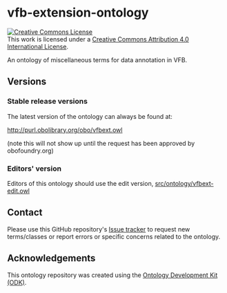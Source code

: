 # vfb-extension-ontology

<a rel="license" href="http://creativecommons.org/licenses/by/4.0/"><img alt="Creative Commons License" style="border-width:0" src="https://i.creativecommons.org/l/by/4.0/88x31.png" /></a><br />This work is licensed under a <a rel="license" href="http://creativecommons.org/licenses/by/4.0/">Creative Commons Attribution 4.0 International License</a>.

An ontology of miscellaneous terms for data annotation in VFB.

## Versions

### Stable release versions

The latest version of the ontology can always be found at:

http://purl.obolibrary.org/obo/vfbext.owl

(note this will not show up until the request has been approved by obofoundry.org)

### Editors' version

Editors of this ontology should use the edit version, [src/ontology/vfbext-edit.owl](src/ontology/vfbext-edit.owl)

## Contact

Please use this GitHub repository's [Issue tracker](https://github.com/VirtualFlyBrain/vfb-extension-ontology/issues) to request new terms/classes or report errors or specific concerns related to the ontology.

## Acknowledgements

This ontology repository was created using the [Ontology Development Kit (ODK)](https://github.com/INCATools/ontology-development-kit).
